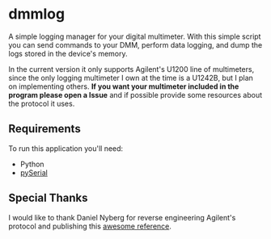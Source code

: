# dmmlog

A simple logging manager for your digital multimeter. With this simple script you can send commands to your DMM, perform data logging, and dump the logs stored in the device's memory.

In the current version it only supports Agilent's U1200 line of multimeters, since the only logging multimeter I own at the time is a U1242B, but I plan on implementing others. **If you want your multimeter included in the program please open a Issue** and if possible provide some resources about the protocol it uses.

## Requirements

To run this application you'll need:

  - Python
  - [pySerial](http://pyserial.sourceforge.net/)


## Special Thanks

I would like to thank Daniel Nyberg for reverse engineering Agilent's protocol and publishing this [awesome reference](http://ufpr.dl.sourceforge.net/project/dmmutils/Protocol%20reference).
